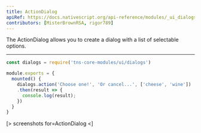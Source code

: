 ```yaml
---
title: ActionDialog
apiRef: https://docs.nativescript.org/api-reference/modules/_ui_dialogs_#action 
contributors: [MisterBrownRSA, rigor789]
---
```


The ActionDialog allows you to create a dialog with a list of selectable options.

---

```javascript
const dialogs = require('tns-core-modules/ui/dialogs')

module.exports = {
  mounted() {
    dialogs.action('Choose one!', 'Or cancel...', ['cheese', 'wine'])
    .then(result => {
      console.log(result);
    })
  }
}
```

[> screenshots for=ActionDialog <]